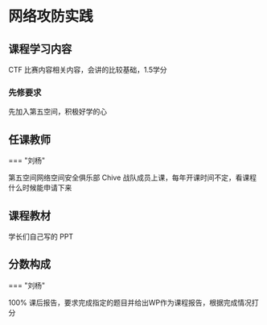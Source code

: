 # 网络攻防实践

## 课程学习内容

CTF 比赛内容相关内容，会讲的比较基础，1.5学分

### 先修要求

先加入第五空间，积极好学的心

## 任课教师

=== "刘杨"

第五空间网络空间安全俱乐部 Chive 战队成员上课，每年开课时间不定，看课程什么时候能申请下来

## 课程教材

学长们自己写的 PPT

## 分数构成

=== "刘杨"

100% 课后报告，要求完成指定的题目并给出WP作为课程报告，根据完成情况打分
